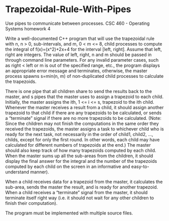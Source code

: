 # Trapezoidal-Rule-With-Pipes
Use pipes to communicate between processes. CSC 460 - Operating Systems homework 4

  Write a well-documented C++ program that will use the trapezoidal rule with n, n > 0, sub-intervals, and m, 0 < m <= 8, child processes to compute the integral of f(x)=(x^2)+2x+4 for the interval [left, right].  Assume that left, right are integers.  The value of left, right, n and m should be passed in through command line parameters.  For any invalid parameter cases, such as right < left or m is out of the specified range, etc., the program displays an appropriate error message and terminates, otherwise, the master process spawns s=min(n, m) of non-duplicated child processes to calculate the trapezoids.  

There is one pipe that all children share to send the results back to the master, and s pipes that the master uses to assign a trapezoid to each child.  Initially, the master assigns the ith, 1 <= i <= s, trapezoid to the ith child.  Whenever the master receives a result from a child, it should assign another trapezoid to that child if there are any trapezoids to be calculated, or sends a “terminate” signal if there are no more trapezoids to be calculated.  (Note: Since the children may not finish the computations in the same order they received the trapezoids, the master assigns a task to whichever child who is ready for the next task, not necessarily in the order of child1, child2, ..., childs, except for only the first round.  In other words, each child may have calculated for different numbers of trapezoids at the end.)  The master should also keep track of how many trapezoids computed by each child.  When the master sums up all the sub-areas from the children, it should display the final answer for the integral and the number of the trapezoids computed by each child on the screen in an informative and easy-to-understand manner).  

When a child receives data for a trapezoid from the master, it calculates the sub-area, sends the master the result, and is ready for another trapezoid.  When a child receives a “terminate” signal from the master, it should terminate itself right way (i.e. it should not wait for any other children to finish their computation).  

The program must be implemented with multiple source files.  
